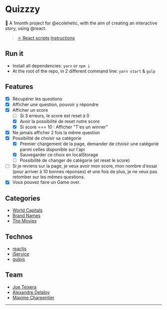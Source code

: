 # Quizzzy

🧭 A 1month project for @ecolehetic, with the aim of creating an interactive story, using @react.
> [⚛️ React scripts](https://github.com/Quizzzy/scripts.md)
> [Instructions](https://hackmd.io/e5ffbuJyS2S2Ql19pt5XAA?fbclid=IwAR3Z43FRkVwntKyLwxWLYfjqU7r1pBndl-_el3l4ltn4yzaO3F6Kqqqd-3k)

## Run it

- Install all dependencies: `yarn` or `npm i`
- At the root of the repo, in 2 different command line: `yarn start` & `gulp`

## Features

- [x] Récupérer les questions
- [x] Afficher une question, pouvoir y répondre
- [x] Afficher un score
  - [ ] Si 3 erreurs, le score est reset à 0
  - [x] Avoir la possibilité de reset notre score
  - [x] Si score === 10 : Afficher "T'es un winner"
- [x] Ne jamais afficher 2 fois la même question
- [x] Possibilité de choisir sa catégorie
  - [x] Premier chargement de la page, demander de choisir une catégorie parmi celles disponible sur l'api
  - [x] Sauvegarder ce choix en localStorage
  - [ ] Possibilité de changer de catégorie (et reset le score)
- [ ] Si je reviens sur la page, je veux avoir mon score, mon nombre d'essai (pour arriver à 10 bonnes réponses) et une fois de plus, je ne veux pas retomber sur les mêmes questions.
- [x] Vous pouvez faire un Game over.

## Categories

- [World Capitals](http://jservice.io/popular/78?fbclid=IwAR1cZbZ8SxSioH7mb77pL5NTMMgQfrTckuq_bIHJGyjcd2pwb2T5ooXMsek)
- [Brand Names](http://jservice.io/popular/2537?fbclid=IwAR3ueaQeuPYUVx_F9OwJZfqoVlugb-NL2MXWfF4zQTBJh2G5_rg1mr8ffJI)
- [The Movies](http://jservice.io/popular/309?fbclid=IwAR3ueaQeuPYUVx_F9OwJZfqoVlugb-NL2MXWfF4zQTBJh2G5_rg1mr8ffJI)

## Technos

- [reactjs](https://reactjs.org/)
- [jService](http://jservice.io/)
- [gulpjs](https://gulpjs.com/)

## Team

- [Joe Teixera](http://joetxa.co/)
- [Alexandre Delaloy](https://github.com/blyndusk)
- [Maxime Charpentier](https://maximecharpentier.fr/)

----
